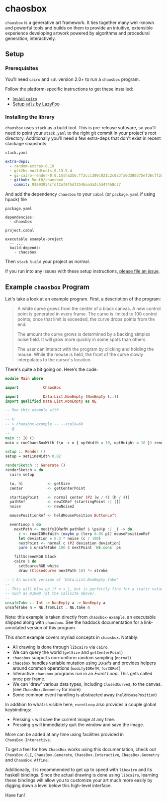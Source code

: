 # chaosbox

`chaosbox` is a generative art framework. It ties together many well-known
and powerful tools and builds on them to provide an intuitive, extensible
experience developing artwork powered by algorithms and procedural
generation, interactively.

## Setup

### Prerequisites

You'll need `cairo` and `sdl` version 2.0+ to run a `chaosbox` program.

Follow the platform-specific instructions to get these installed:

- [Install `cairo`](https://www.cairographics.org/download)
- [Setup `sdl2` by LazyFoo](http://lazyfoo.net/tutorials/SDL/01_hello_SDL/index.php)

### Installing the library

`chaosbox` uses `stack` as a build tool. This is pre-release software, so
you'll need to point your `stack.yaml` to the right git commit in your
project's root directory. Additionally you'll need a few extra-deps that don't
exist in recent stackage snapshots:

`stack.yaml`

```yaml
extra-deps:
  - random-extras-0.19
  - gtk2hs-buildtools-0.13.5.4
  - gi-cairo-render-0.0.1@sha256:ff2ccc309c021c2c023fa0d380375ef36cff2df93e0c78ed733f052dd1aa9782,3502
  - github: 5outh/chaosbox
    commit: 93093054cfdf2af0f5d72546aada2c5d474b8c27
```

And add the dependency `chaosbox` to your `cabal` (or `package.yaml` if using hpack) file

`package.yaml`

```
dependencies:
  - chaosbox
```

`project.cabal`

```
executable example-project
  -- ... 
  build-depends:
    - chaosbox
```

Then `stack build` your project as normal.

If you run into any issues with these setup instructions, [please file an
issue](https://github.com/5outh/chaosbox/issues).

## Example `chaosbox` Program

Let's take a look at an example program. First, a description of the program:

> A white curve grows from the center of a black canvas. A new control point
> is generated in every frame. The curve is limited to 100 control points;
> once that limit is exceeded, the curve drops points from the end.
> 
> The amount the curve grows is determined by a backing simplex noise field.
> It will grow more quickly in some spots than others.
> 
> The user can interact with the program by clicking and holding the mouse.
> While the mouse is held, the front of the curve slowly interpolates to the
> cursor's location.

There's quite a bit going on. Here's the code:

```haskell
module Main where

import           ChaosBox

import           Data.List.NonEmpty (NonEmpty (..))
import qualified Data.List.NonEmpty as NE

-- Run this example with
--
-- @
-- > chaosbox-example -- --scale=60
-- @
--
main :: IO ()
main = runChaosBoxWith (\o -> o { optWidth = 10, optHeight = 10 }) renderSketch

setup :: Render ()
setup = setLineWidth 0.02

renderSketch :: Generate ()
renderSketch = do
  cairo setup

  (w, h)           <- getSize
  center           <- getCenterPoint

  startingPoint    <- normal center (P2 (w / 4) (h / 4))
  pathRef          <- newIORef (startingPoint :| [])
  noise            <- newNoise2

  mousePositionRef <- heldMousePosition ButtonLeft

  eventLoop $ do
    nextPath <- modifyIORefM pathRef $ \ps@(p :| _) -> do
      c <- readIORefWith (maybe p (lerp 0.05 p)) mousePositionRef
      let deviation = 0.3 * noise (c / 100)
      nextPoint <- normal c (P2 deviation deviation)
      pure $ unsafeTake 100 $ nextPoint `NE.cons` ps

    fillScreenRGB black
    cairo $ do
      setSourceRGB white
      draw (ClosedCurve nextPath 10) *> stroke

-- | An unsafe version of 'Data.List.NonEmpty.take'
--
-- This will blow up if n < 1, but is perfectly fine for a static value > 1,
-- such as @100@ (at the callsite above).
--
unsafeTake :: Int -> NonEmpty a -> NonEmpty a
unsafeTake n = NE.fromList . NE.take n
```

Note: this example is taken directly from `chaosbox-example`, an executable
shipped along with `chaosbox`. See the haddock documentation for a
link-annotated version of this program.

This short example covers myriad concepts in `chaosbox`. Notably:

- All drawing is done through `libcairo` via `cairo`.
- We can query the world (`getSize` and `getCenterPoint`)
- `chaosbox` supports non-uniform random sampling (`normal`)
- `chaosbox` handles variable mutation using `IORef`s and provides helpers
around common operations (`modifyIORefM`, `forIORef`)
- Interactive `chaosbox` programs run in an _Event Loop_. This gets called
once per frame.
- We can 'draw' various data types, including `ClosedCurve`s, to the canvas.
(see `ChaosBox.Geometry` for more)
- Some common event handling is abstracted away (`heldMousePosition`)

In addition to what is visible here, `eventLoop` also provides a couple
global keybindings:

- Pressing `s` will save the current image at any time.
- Pressing `q` will immediately quit the window and save the image.

More can be added at any time using facilities provided in
`ChaosBox.Interactive`.

To get a feel for how `ChaosBox` works using this documentation, check out
`ChaosBox.CLI`, `ChaosBox.Generate`, `ChaosBox.Interactive`,
`ChaosBox.Geometry` and `ChaosBox.Affine`.

Additionally, it is recommended to get up to speed with `libcairo` and its
haskell bindings. Since the actual drawing is done using `libcairo`,
learning these bindings will allow you to customize your art much more
easily by digging down a level below this high-level interface.

Have fun!
